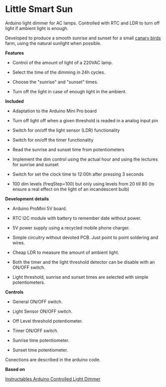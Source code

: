 # Little Smart Sun
Arduino light dimmer for AC lamps. Controlled with RTC and LDR to turn off light if ambient light is enough.

Developed to produce a smooth sunrise and sunset for a small [canary birds](https://en.wikipedia.org/wiki/Domestic_canary) farm, using the natural sunlight when possible.



**Features**
	
- Control of the amount of light of a 220VAC lamp.

- Select the time of the dimming in 24h cycles.

- Choose the "sunrise" and "sunset" times.

- Turn off the light in case of enough light in the ambient.

**Included**

  - Adaptation to the Arduino Mini Pro board
  
  - Turn off light off when a given threshold is readed in a analog input pin
  
  - Switch for on/off the light sensor (LDR) functionality
  
  - Switch for on/off the timer functionality
  
  - Read the sunrise and sunset time from potentiometers
  
  - Implement the dim control using the actual hour and using the lectures for sunrise and sunset
  
  - Switch for set the clock time to 12:00h after pressing 3 seconds 
  
  - 100 dim levels (freqStep=100) but only using levels from 20 till 80 (to ensure a real effect on the light of an incandescent bulb)

**Development details**

- Arduino ProMini 5V board.

- RTC I2C module with battery to remember date without power.

- 5V power supply using a recycled mobile phone charger.

- Simple circuitry without devoted PCB. Just point to point soldering and wires.

- Cheap LDR to measure the amount of ambient light.

- Both the timer and the light threshold detector can be disable with an ON/OFF switch.

- Light threshold, sunrise and sunset times are selected with simple potentiometers.

**Controls**

- General ON/OFF switch.

- Light Sensor ON/OFF switch.

- Off Level threshold potentiometer.

- Timer ON/OFF switch.

- Sunrise time potentiometer.

- Sunset time potentiometer.

Conections are described in the arduino code.


**Based on**

[Instructables Arduino Controlled Light Dimmer](https://www.instructables.com/Arduino-controlled-light-dimmer-The-circuit/)


